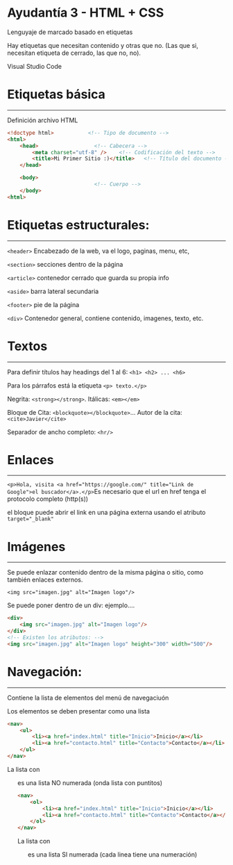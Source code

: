 # Ayudantía 3 - HTML + CSS

Lenguyaje de marcado basado en etiquetas

Hay etiquetas que necesitan contenido y otras que no. (Las que si, necesitan etiqueta de cerrado, las que no, no).

Visual Studio Code

# Etiquetas básica

---

Definición archivo HTML

```html
<!doctype html>           <!-- Tipo de documento -->
<html>                                    
	<head>                  <!-- Cabecera -->
		<meta charset="utf-8" />    <!-- Codificación del texto -->
		<title>Mi Primer Sitio :)</title>   <!-- Título del documento -->
	</head>

	<body>
                            <!-- Cuerpo -->
	</body>
<html>
```

# Etiquetas estructurales:

---

`<header>` Encabezado de la web, va el logo, paginas, menu, etc,

`<section>` secciones dentro de la página

`<article>` contenedor cerrado que guarda su propia info

`<aside>` barra lateral secundaria

`<footer>` pie de la página

`<div>` Contenedor general, contiene contenido, imagenes, texto, etc.

# Textos

---

Para definir títulos hay headings del 1 al 6: `<h1> <h2> ... <h6>`

Para los párrafos está la etiqueta `<p> texto.</p>`

Negrita: `<strong></strong>`. Itálicas: `<em></em>`

Bloque de Cita: `<blockquote></blockquote>`... Autor de la cita: `<cite>Javier</cite>`

Separador de ancho completo: `<hr/>`

# Enlaces

---

`<p>Hola, visita <a href="https://google.com/" title="Link de Google">el buscador</a>.</p>`Es necesario que el url en href tenga el protocolo completo (http(s))

el bloque <a> puede abrir el link en una página externa usando el atributo `target="_blank"`

# Imágenes

---

Se puede enlazar contenido dentro de la misma página o sitio, como también enlaces externos.

`<img src="imagen.jpg" alt="Imagen logo"/>` 

Se puede poner dentro de un div: ejemplo....

```html
<div>
	<img src="imagen.jpg" alt="Imagen logo"/>
</div>
<!-- Existen los atributos: -->
<img src="imagen.jpg" alt="Imagen logo" height="300" width="500"/> 
```

# Navegación:

---

Contiene la lista de elementos del menú de navegaciuón

Los elementos se deben presentar como una lista

```html
<nav>
	<ul>
		<li><a href="index.html" title="Inicio">Inicio</a></li>
		<li><a href="contacto.html" title="Contacto">Contacto</a></li>
	</ul>
</nav>
```

La lista con <ul> es una lista NO numerada (onda lista con puntitos)

```html
<nav>
	<ol>
		<li><a href="index.html" title="Inicio">Inicio</a></li>
		<li><a href="contacto.html" title="Contacto">Contacto</a></li>
	</ol>
</nav>
```

La lista con <ol> es una lista SI numerada (cada linea tiene una numeración)